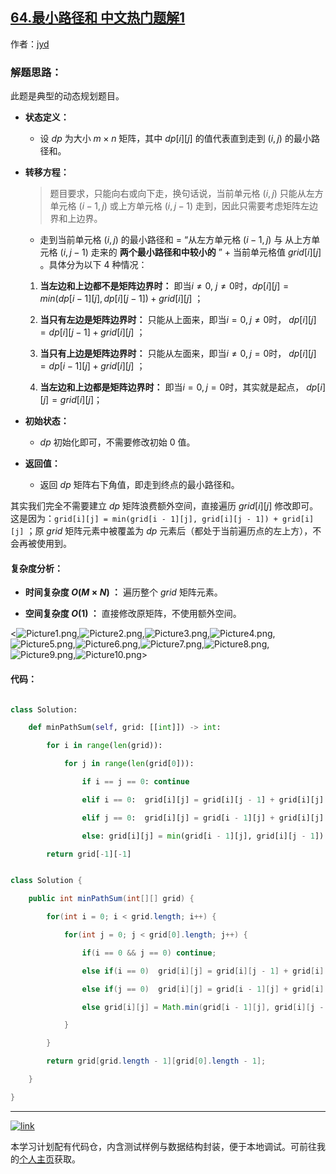 ## [64.最小路径和 中文热门题解1](https://leetcode.cn/problems/minimum-path-sum/solutions/100000/zui-xiao-lu-jing-he-dong-tai-gui-hua-gui-fan-liu-c)

作者：[jyd](https://leetcode.cn/u/jyd)

### 解题思路：

此题是典型的动态规划题目。

- **状态定义：**
    - 设 $dp$ 为大小 $m \times n$ 矩阵，其中 $dp[i][j]$ 的值代表直到走到 $(i,j)$ 的最小路径和。

- **转移方程：** 
    > 题目要求，只能向右或向下走，换句话说，当前单元格 $(i,j)$ 只能从左方单元格 $(i-1,j)$ 或上方单元格 $(i,j-1)$ 走到，因此只需要考虑矩阵左边界和上边界。
    - 走到当前单元格 $(i,j)$ 的最小路径和 $=$ “从左方单元格 $(i-1,j)$ 与 从上方单元格 $(i,j-1)$ 走来的 **两个最小路径和中较小的** ” $+$ 当前单元格值 $grid[i][j]$ 。具体分为以下 $4$ 种情况：
    1. **当左边和上边都不是矩阵边界时：** 即当$i \not= 0$, $j \not= 0$时，$dp[i][j] = min(dp[i - 1][j], dp[i][j - 1]) + grid[i][j]$ ；
    2. **当只有左边是矩阵边界时：** 只能从上面来，即当$i = 0, j \not= 0$时， $dp[i][j] = dp[i][j - 1] + grid[i][j]$ ；
    3. **当只有上边是矩阵边界时：** 只能从左面来，即当$i \not= 0, j = 0$时， $dp[i][j] = dp[i - 1][j] + grid[i][j]$ ；
    4. **当左边和上边都是矩阵边界时：** 即当$i = 0, j = 0$时，其实就是起点， $dp[i][j] = grid[i][j]$；

- **初始状态：**
    - $dp$ 初始化即可，不需要修改初始 $0$ 值。 

- **返回值：**
    - 返回 $dp$ 矩阵右下角值，即走到终点的最小路径和。

其实我们完全不需要建立 $dp$ 矩阵浪费额外空间，直接遍历 $grid[i][j]$ 修改即可。这是因为：`grid[i][j] = min(grid[i - 1][j], grid[i][j - 1]) + grid[i][j]` ；原 $grid$ 矩阵元素中被覆盖为 $dp$ 元素后（都处于当前遍历点的左上方），不会再被使用到。

#### 复杂度分析：

- **时间复杂度 $O(M \times N)$ ：** 遍历整个 $grid$ 矩阵元素。
- **空间复杂度 $O(1)$ ：** 直接修改原矩阵，不使用额外空间。

<![Picture1.png](https://pic.leetcode-cn.com/c32cf8caeabc08a2a759bb0eff310cfa3a424617e3b2f342d18a4ce6e1b450c8-Picture1.png),![Picture2.png](https://pic.leetcode-cn.com/9d45c8b3fe3111048b1e24a21ae5a7bc16b8c431e62ada811136152d43e2d27e-Picture2.png),![Picture3.png](https://pic.leetcode-cn.com/a2d4f3fdafdbc564d5b8bf63385601feb7269f72bbb716eb031120d9bea7921f-Picture3.png),![Picture4.png](https://pic.leetcode-cn.com/b93a6e07cdc774a051bd7abef8fe9c99d582a07b89c1f7e43edfc9921df2f773-Picture4.png),![Picture5.png](https://pic.leetcode-cn.com/a833e2fe055ce5f996852681821517c3aa6da792f2c24b67f7840db90f5f805c-Picture5.png),![Picture6.png](https://pic.leetcode-cn.com/f7b184924ac3b0e01f779321754bc98b5322351ee2791d04f3a15d83e4ce2fff-Picture6.png),![Picture7.png](https://pic.leetcode-cn.com/c1e79968a0d3a5874174848db4cd5fbe2a90c13a4ce8014779604999556c9325-Picture7.png),![Picture8.png](https://pic.leetcode-cn.com/c36939bb0deeb5b6170d53017527b161c8365cf232f5a94cb660181c5b1001c2-Picture8.png),![Picture9.png](https://pic.leetcode-cn.com/dc0811c743893c3d18ad3f12e15f310506748429ab1df814cddce43069ab607e-Picture9.png),![Picture10.png](https://pic.leetcode-cn.com/488267d5cadfbd697d92311a79ad6c64aec64e018ef094cf2df71cac491d69ca-Picture10.png)>

#### 代码：

```Python []
class Solution:
    def minPathSum(self, grid: [[int]]) -> int:
        for i in range(len(grid)):
            for j in range(len(grid[0])):
                if i == j == 0: continue
                elif i == 0:  grid[i][j] = grid[i][j - 1] + grid[i][j]
                elif j == 0:  grid[i][j] = grid[i - 1][j] + grid[i][j]
                else: grid[i][j] = min(grid[i - 1][j], grid[i][j - 1]) + grid[i][j]
        return grid[-1][-1]
```

```Java []
class Solution {
    public int minPathSum(int[][] grid) {
        for(int i = 0; i < grid.length; i++) {
            for(int j = 0; j < grid[0].length; j++) {
                if(i == 0 && j == 0) continue;
                else if(i == 0)  grid[i][j] = grid[i][j - 1] + grid[i][j];
                else if(j == 0)  grid[i][j] = grid[i - 1][j] + grid[i][j];
                else grid[i][j] = Math.min(grid[i - 1][j], grid[i][j - 1]) + grid[i][j];
            }
        }
        return grid[grid.length - 1][grid[0].length - 1];
    }
}
```

---

[![link](https://pic.leetcode.cn/1692032516-LSqzdC-760_100_3.png)](https://leetcode.cn/studyplan/selected-coding-interview/)

本学习计划配有代码仓，内含测试样例与数据结构封装，便于本地调试。可前往我的[个人主页](https://leetcode.cn/u/jyd/)获取。